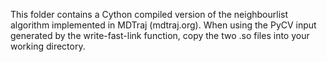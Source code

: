 This folder contains a Cython compiled version of the neighbourlist algorithm implemented in MDTraj (mdtraj.org).
When using the PyCV input generated by the write-fast-link function, copy the two .so files into your working directory.
